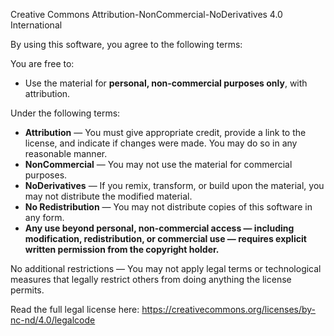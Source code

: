 Creative Commons Attribution-NonCommercial-NoDerivatives 4.0 International

By using this software, you agree to the following terms:

You are free to:
- Use the material for **personal, non-commercial purposes only**, with attribution.

Under the following terms:
- **Attribution** — You must give appropriate credit, provide a link to the license, and indicate if changes were made. You may do so in any reasonable manner.
- **NonCommercial** — You may not use the material for commercial purposes.
- **NoDerivatives** — If you remix, transform, or build upon the material, you may not distribute the modified material.
- **No Redistribution** — You may not distribute copies of this software in any form.
- **Any use beyond personal, non-commercial access — including modification, redistribution, or commercial use — requires explicit written permission from the copyright holder.**

No additional restrictions — You may not apply legal terms or technological measures that legally restrict others from doing anything the license permits.

Read the full legal license here: https://creativecommons.org/licenses/by-nc-nd/4.0/legalcode
